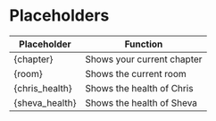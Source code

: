# Placeholders
|Placeholder|Function|
|--|--|
|{chapter}|Shows your current chapter|
|{room}|Shows the current room|
|{chris_health}|Shows the health of Chris|
|{sheva_health}|Shows the health of Sheva|
